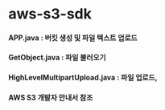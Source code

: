 # aws-s3-sdk

#### APP.java : 버킷 생성 및 파일 텍스트 업로드 
#### GetObject.java : 파일 불러오기
#### HighLevelMultipartUpload.java : 파일 업로드,

#### AWS S3 개발자 안내서 참조 